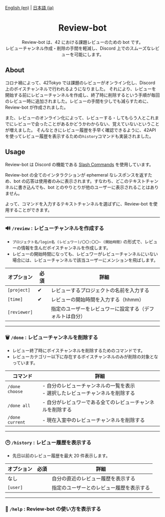 [English (en)](README.md) | [日本語 (ja)](README_ja.md)

<h1 align="center"> Review-bot </h1>

<p align="center">
Review-bot は、42 における課題レビューのための bot です。<br>
レビューチャンネル作成・削除の手間を軽減し、Discord 上でのスムーズなレビューを可能にします。</p>

## About

コロナ禍によって、42Tokyo では課題のレビューがオンライン化し、Discord 上のボイスチャンネルで行われるようになりました。
それにより、レビューを開始する前にレビューチャンネルを作成し、終了時に削除するという手順が毎回のレビュー時に追加されました。レビューの手間を少しでも減らすために、Review-bot が作成されました。

また、レビューのオンライン化によって、レビューする・してもらう人とこれまでにレビューで会ったことがあるかどうかわからない、覚えていないということが増えました。
そんなときにレビュー履歴を手早く確認できるように、42API を使ってレビュー履歴を表示するための`history`コマンドも実装されました。

## Usage

Review-bot は Discord の機能である [Slash Commands](https://support.discord.com/hc/en-us/articles/1500000368501-Slash-Commands-FAQ) を使用しています。

Review-bot の全てのインタラクションが ephemeral なレスポンスを返すため、bot の応答は使用者のみに表示されます。すなわち、どこのテキストチャンネルに書き込んでも、bot とのやりとりが他のユーザーに表示されることはありません。

よって、コマンドを入力するテキストチャンネルを選ばずに、Review-bot を使用することができます。

<hr/>

### :loud_sound: `/review` : レビューチャンネルを作成する

-   `プロジェクト名/login名 (レビュワー)/〇〇:〇〇~ (開始時間)` の形式で、レビューの情報を含んだボイスチャンネルを作成します。
-   レビューの開始時間になっても、レビュワーがレビューチャンネルにいない場合には、レビューチャンネルで該当ユーザーにメンションを飛ばします。

| オプション   | 必須 | 詳細                                                     |
| ------------ | ---- | -------------------------------------------------------- |
| `[project]`  | ✔︎   | レビューするプロジェクトの名前を入力する                 |
| `[time]`     | ✔︎   | レビューの開始時間を入力する（hhmm）                     |
| `[reviewer]` |      | 指定のユーザーをレビュワーに設定する（デフォルトは自分） |

<hr/>

### ️:wastebasket: `/done` : レビューチャンネルを削除する

-   レビュー終了時にボイスチャンネルを削除するためのコマンドです。
-   レビューカテゴリー以下に存在するボイスチャンネルのみが削除の対象となっています。

| コマンド        | 詳細                                                                              |
| --------------- | --------------------------------------------------------------------------------- |
| `/done choose`  | - 自分のレビューチャンネルの一覧を表示<br> - 選択したレビューチャンネルを削除する |
| `/done all`     | - 自分がレビュワーである全てのレビューチャンネルを削除する                        |
| `/done current` | - 現在入室中のレビューチャンネルを削除する                                        |

<hr/>

### ️:clock2: `/history` : レビュー履歴を表示する

-   先日以前のレビュー履歴を最大 20 件表示します。

| オプション | 必須 | 詳細                                     |
| ---------- | ---- | ---------------------------------------- |
| なし       |      | 自分の直近のレビュー履歴を表示する       |
| `[user]`   |      | 指定のユーザーとのレビュー履歴を表示する |

<hr/>

### ️:mega: `/help` : Review-bot の使い方を表示する
